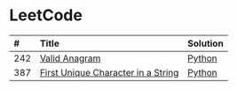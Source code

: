 # LeetCode
|     #    | Title |             Solution                |
| :----- | :---------------------------------- | :--------------- |
| 242     |  [Valid Anagram](https://github.com/YiyunZhu/LeetCode/tree/master/242.Valid_Anagram) | [Python](https://github.com/YiyunZhu/LeetCode/blob/master/242.Valid_Anagram/solution242.py)  |
| 387 |  [First Unique Character in a String](https://github.com/YiyunZhu/LeetCode/tree/master/387.First_Unique_Character_in_a_String) | [Python](https://github.com/YiyunZhu/LeetCode/blob/master/387.First_Unique_Character_in_a_String/solution387.py) |
